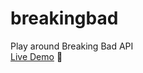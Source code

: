 # breakingbad

Play around Breaking Bad API
<br />
<a href='https://afshoang.github.io/breakingbad'>Live Demo</a> 👋
